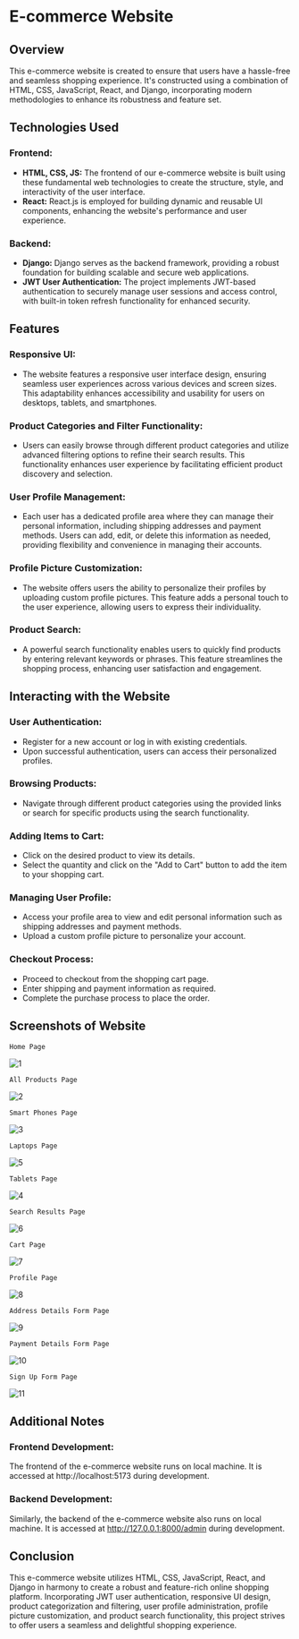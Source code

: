 # E-commerce Website 
## Overview
This e-commerce website is created to ensure that users have a hassle-free and seamless shopping experience. It's constructed using a combination of HTML, CSS, JavaScript, React, and Django, incorporating modern methodologies to enhance its robustness and feature set.

## Technologies Used

### Frontend:
- **HTML, CSS, JS:** The frontend of our e-commerce website is built using these fundamental web technologies to create the structure, style, and interactivity of the user interface.
- **React:** React.js is employed for building dynamic and reusable UI components, enhancing the website's performance and user experience.

### Backend:
- **Django:** Django serves as the backend framework, providing a robust foundation for building scalable and secure web applications.
- **JWT User Authentication:** The project implements JWT-based authentication to securely manage user sessions and access control, with built-in token refresh functionality for enhanced security.

## Features

### Responsive UI:
- The website features a responsive user interface design, ensuring seamless user experiences across various devices and screen sizes. This adaptability enhances accessibility and usability for users on desktops, tablets, and smartphones.

### Product Categories and Filter Functionality:
- Users can easily browse through different product categories and utilize advanced filtering options to refine their search results. This functionality enhances user experience by facilitating efficient product discovery and selection.

### User Profile Management:
- Each user has a dedicated profile area where they can manage their personal information, including shipping addresses and payment methods. Users can add, edit, or delete this information as needed, providing flexibility and convenience in managing their accounts.

### Profile Picture Customization:
- The website offers users the ability to personalize their profiles by uploading custom profile pictures. This feature adds a personal touch to the user experience, allowing users to express their individuality.

### Product Search:
- A powerful search functionality enables users to quickly find products by entering relevant keywords or phrases. This feature streamlines the shopping process, enhancing user satisfaction and engagement.


## Interacting with the Website

### User Authentication:
- Register for a new account or log in with existing credentials.
- Upon successful authentication, users can access their personalized profiles.

### Browsing Products:
- Navigate through different product categories using the provided links or search for specific products using the search functionality.

### Adding Items to Cart:
- Click on the desired product to view its details.
- Select the quantity and click on the "Add to Cart" button to add the item to your shopping cart.

### Managing User Profile:
- Access your profile area to view and edit personal information such as shipping addresses and payment methods.
- Upload a custom profile picture to personalize your account.

### Checkout Process:
- Proceed to checkout from the shopping cart page.
- Enter shipping and payment information as required.
- Complete the purchase process to place the order.

## Screenshots of Website
    Home Page
![1](https://github.com/Mahi4052/Ecommerce/assets/95848665/c15c26b6-6c4f-4221-9574-958ebd92cbfd)

    All Products Page
![2](https://github.com/Mahi4052/Ecommerce/assets/95848665/b62b5b73-0ed6-4d08-94e8-3bf90b41ffc9)

    Smart Phones Page
![3](https://github.com/Mahi4052/Ecommerce/assets/95848665/bd97bd78-5618-453b-9200-914ebdb0a602)

    Laptops Page
![5](https://github.com/Mahi4052/Ecommerce/assets/95848665/cb61ce83-32f5-490d-85de-d7bb78421399)

    Tablets Page
![4](https://github.com/Mahi4052/Ecommerce/assets/95848665/50736f9e-8a1f-4bdd-bc1a-ff37ec8de1b6)

    Search Results Page
![6](https://github.com/Mahi4052/Ecommerce/assets/95848665/bd09b1da-d32a-4bdf-8143-a4e5c4c246e7)

    Cart Page
![7](https://github.com/Mahi4052/Ecommerce/assets/95848665/36ed3669-af4d-47a5-a766-6c2e345a1a78)

    Profile Page
![8](https://github.com/Mahi4052/Ecommerce/assets/95848665/250e9525-6c72-40eb-b7ee-27e1ae4b52b4)

    Address Details Form Page
![9](https://github.com/Mahi4052/Ecommerce/assets/95848665/76aacfb1-ad25-4a9a-af64-0c22939bd9f4)

    Payment Details Form Page
![10](https://github.com/Mahi4052/Ecommerce/assets/95848665/c89d23d9-4b12-4ce7-986d-878fa387e190)

    Sign Up Form Page
![11](https://github.com/Mahi4052/Ecommerce/assets/95848665/2a639222-cd8e-4c12-a189-974048d99441)


## Additional Notes

### Frontend Development:
The frontend of the e-commerce website runs on local machine. It is accessed at http://localhost:5173 during development.

### Backend Development:
Similarly, the backend of the e-commerce website also runs on local machine. It is accessed at http://127.0.0.1:8000/admin during development.

## Conclusion

This e-commerce website utilizes HTML, CSS, JavaScript, React, and Django in harmony to create a robust and feature-rich online shopping platform. Incorporating JWT user authentication, responsive UI design, product categorization and filtering, user profile administration, profile picture customization, and product search functionality, this project strives to offer users a seamless and delightful shopping experience.

